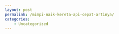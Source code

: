 ```yaml
---
layout: post
permalink: /mimpi-naik-kereta-api-cepat-artinya/
categories:
    - Uncategorized
---
```


